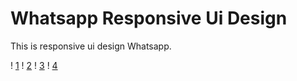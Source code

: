 # Whatsapp Responsive Ui Design

This is responsive ui design Whatsapp.

! [1](https://s6.uupload.ir/files/1_a4g2.jpg)
! [2](https://s6.uupload.ir/files/2_446t.jpg)
! [3](https://s6.uupload.ir/files/3_rxez.jpg)
! [4](https://s6.uupload.ir/files/4_9yfk.jpg)
